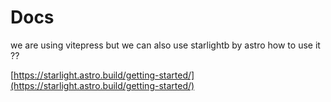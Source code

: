 # Docs

we are using vitepress but we can also use starlightb by astro how to use it ??

[https://starlight.astro.build/getting-started/](https://starlight.astro.build/getting-started/)